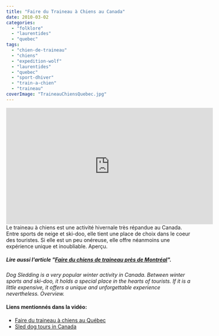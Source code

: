 ```yaml
---
title: "Faire du Traineau à Chiens au Canada"
date: 2010-03-02
categories: 
  - "folklore"
  - "laurentides"
  - "quebec"
tags: 
  - "chien-de-traineau"
  - "chiens"
  - "expedition-wolf"
  - "laurentides"
  - "quebec"
  - "sport-dhiver"
  - "train-a-chien"
  - "traineau"
coverImage: "TraineauChiensQuebec.jpg"
---
```

<center>
<iframe src="https://www.youtube.com/embed/TfMeeRnW-dE" width="560" height="315" frameborder="0" allowfullscreen="allowfullscreen"></iframe>
</center>
Le traineau à chiens est une activité hivernale très répandue au Canada. Entre sports de neige et ski-doo, elle tient une place de choix dans le coeur des touristes. Si elle est un peu onéreuse, elle offre néanmoins une expérience unique et inoubliable. Aperçu.

##### Lire aussi l'article "[Faire du chiens de traineau près de Montréal](https://www.noteauvoyageur.eu/du-traineau-a-chiens-a-deux-pas-de-montreal/)".

_Dog Sledding is a very popular winter activity in Canada. Between winter sports and ski-doo, it holds a special place in the hearts of tourists. If it is a little expensive, it offers a unique and unforgettable experience nevertheless. Overview._

#### Liens mentionnés dans la vidéo:

- [Faire du traineau à chiens au Québec](http://www.hiverquebec.com/traineau-a-chien/)
- [Sled dog tours in Canada](http://www.sleddogcentral.com/rides_tours_canada.htm)
